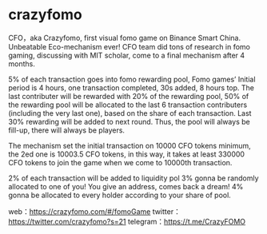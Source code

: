 # crazyfomo

CFO，aka Crazyfomo, first visual fomo game on Binance Smart China. Unbeatable Eco-mechanism ever!
CFO team did tons of research in fomo gaming, discussing with MIT scholar, come to a final mechanism after 4 months.

5% of each transaction goes into fomo rewarding pool, Fomo games’ Initial period is 4 hours, one transaction completed, 30s added, 8 hours top. 
The last contributer will be rewarded with 20% of the rewarding pool, 
50% of the rewarding pool will be allocated to the last 6 transaction contributers (including the very last one), based on the share of each transaction.
Last 30% rewarding will be added to next round. Thus, the pool will always be fill-up, there will always be players.

The mechanism set the initial transaction on 10000 CFO tokens minimum, the 2ed one is 10003.5 CFO tokens, in this way, it takes at least 330000 CFO tokens to join the game when we come to 10000th transaction.

2% of each transaction will be added to liquidity pol
3% gonna be randomly allocated to one of you! You give an address, comes back a dream!
4% gonna be allocated to every holder according to your share of pool.

web：https://crazyfomo.com/#/fomoGame
twitter：https://twitter.com/crazyfomo?s=21
telegram：https://t.me/CrazyFOMO
